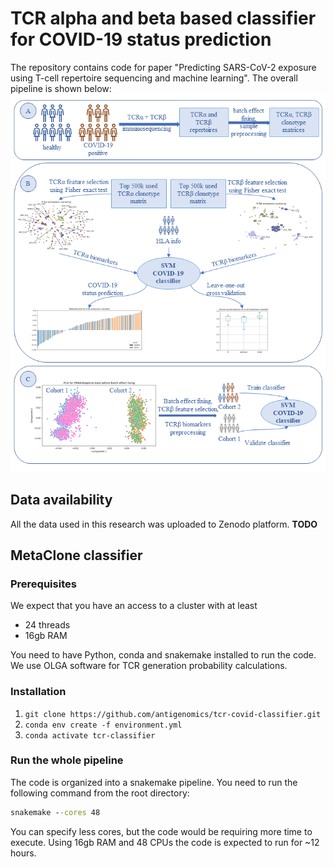 # TCR alpha and beta based classifier for COVID-19 status prediction
The repository contains code for paper "Predicting SARS-CoV-2 exposure using T-cell 
repertoire sequencing and machine learning".
The overall pipeline is shown below: 
![Pipeline overview](figures/fig0.png)
## Data availability
All the data used in this research was uploaded to Zenodo platform.
**TODO**
## MetaClone classifier
### Prerequisites
We expect that you have an access to a cluster with at least 
* 24 threads 
* 16gb RAM 

You need to have Python, conda and snakemake installed to run the code.
We use OLGA software for TCR generation probability calculations.

### Installation
1. `git clone https://github.com/antigenomics/tcr-covid-classifier.git`
2. `conda env create -f environment.yml`
3. `conda activate tcr-classifier`

### Run the whole pipeline
The code is organized into a snakemake pipeline.
You need to run the following command from the root directory:
```cmd
snakemake --cores 48 
```
You can specify less cores, but the code would be requiring more time to execute.
Using 16gb RAM and 48 CPUs the code is expected to run for ~12 hours.  
